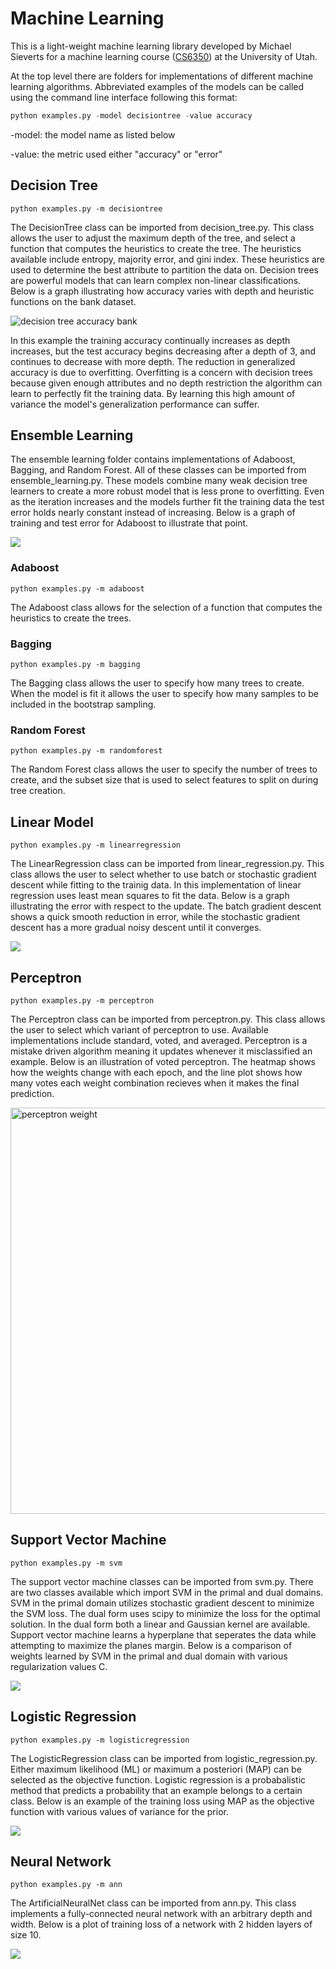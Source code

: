 # Machine Learning

This is a light-weight machine learning library developed by Michael Sieverts for a machine learning course ([CS6350](http://www.cs.utah.edu/~zhe/teach/cs6350.html)) at the University of Utah.

At the top level there are folders for implementations of different machine learning algorithms. Abbreviated examples of the models can be called using the command line interface following this format:

```python
python examples.py -model decisiontree -value accuracy
```
-model: the model name as listed below

-value: the metric used either "accuracy" or "error"

## Decision Tree
```
python examples.py -m decisiontree
```

The DecisionTree class can be imported from decision_tree.py. This class allows the user to adjust the maximum depth of the tree, and select a function that computes the heuristics to create the tree. The heuristics available include entropy, majority error, and gini index. These heuristics are used to determine the best attribute to partition the data on. Decision trees are powerful models that can learn complex non-linear classifications. Below is a graph illustrating how accuracy varies with depth and heuristic functions on the bank dataset. 

![decision tree accuracy bank](plots/decisionTree_bank_accuracy.png)

In this example the training accuracy continually increases as depth increases, but the test accuracy begins decreasing after a depth of 3, and continues to decrease with more depth. The reduction in generalized accuracy is due to overfitting. Overfitting is a concern with decision trees because given enough attributes and no depth restriction the algorithm can learn to perfectly fit the training data. By learning this high amount of variance the model's generalization performance can suffer.


## Ensemble Learning

The ensemble learning folder contains implementations of Adaboost, Bagging, and Random Forest. All of these classes can be imported from ensemble_learning.py. These models combine many weak decision tree learners to create a more robust model that is less prone to overfitting. Even as the iteration increases and the models further fit the training data the test error holds nearly constant instead of increasing. Below is a graph of training and test error for Adaboost to illustrate that point. 

![](plots/ensemble_Adaboost_error_grid.png)

### Adaboost
```
python examples.py -m adaboost
```

The Adaboost class allows for the selection of a function that computes the heuristics to create the trees.

### Bagging
```
python examples.py -m bagging
```

The Bagging class allows the user to specify how many trees to create. When the model is fit it allows the user to specify how many samples to be included in the bootstrap sampling. 

### Random Forest
```
python examples.py -m randomforest
```

The Random Forest class allows the user to specify the number of trees to create, and the subset size that is used to select features to split on during tree creation.


## Linear Model
```
python examples.py -m linearregression
```

The LinearRegression class can be imported from linear_regression.py. This class allows the user to select whether to use batch or stochastic gradient descent while fitting to the trainig data. In this implementation of linear regression uses least mean squares to fit the data. Below is a graph illustrating the error with respect to the update. The batch gradient descent shows a quick smooth reduction in error, while the stochastic gradient descent has a more gradual noisy descent until it converges. 

![](plots/linearRegression_error.png)


## Perceptron
```
python examples.py -m perceptron
```

The Perceptron class can be imported from perceptron.py. This class allows the user to select which variant of perceptron to use. Available implementations include standard, voted, and averaged. Perceptron is a mistake driven algorithm meaning it updates whenever it misclassified an example. Below is an illustration of voted perceptron. The heatmap shows how the weights change with each epoch, and the line plot shows how many votes each weight combination recieves when it makes the final prediction. 

<img src=plots/perceptron_weight.png  alt="perceptron weight" width="650">


## Support Vector Machine
```
python examples.py -m svm
```

The support vector machine classes can be imported from svm.py. There are two classes available which import SVM in the primal and dual domains. SVM in the primal domain utilizes stochastic gradient descent to minimize the SVM loss. The dual form uses scipy to minimize the loss for the optimal solution. In the dual form both a linear and Gaussian kernel are available. Support vector machine learns a hyperplane that seperates the data while attempting to maximize the planes margin. Below is a comparison of weights learned by SVM in the primal and dual domain with various regularization values C.

![](plots/svm_weight.png)


## Logistic Regression
```
python examples.py -m logisticregression
```

The LogisticRegression class can be imported from logistic_regression.py. Either maximum likelihood (ML) or maximum a posteriori (MAP) can be selected as the objective function. Logistic regression is a probabalistic method that predicts a probability that an example belongs to a certain class. Below is an example of the training loss using MAP as the objective function with various values of variance for the prior.

![](plots/logisticRegression_loss.png)


## Neural Network
```
python examples.py -m ann
```

The ArtificialNeuralNet class can be imported from ann.py. This class implements a fully-connected neural network with an arbitrary depth and width. Below is a plot of training loss of a network with 2 hidden layers of size 10. 

![](plots/nn_loss.png)


